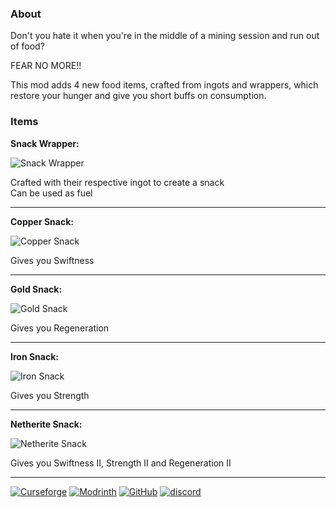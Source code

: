 ### About
Don't you hate it when you're in the middle of a mining session and run out of food?

FEAR NO MORE!!

This mod adds 4 new food items, crafted from ingots and wrappers, which restore your hunger and give you short buffs on consumption.

### Items

**Snack Wrapper:**

![Snack Wrapper](https://cdn.modrinth.com/data/hr47a9BX/images/ca3e5ca5a70a07ed2e0ce23814b6ebfa7f4d563c.png)

Crafted with their respective ingot to create a snack   
Can be used as fuel

___

**Copper Snack:**

![Copper Snack](https://cdn.modrinth.com/data/hr47a9BX/images/998823a590c20d092d5a9cc7235d5d58ea0c1f7a.png)

Gives you Swiftness
___

**Gold Snack:**

![Gold Snack](https://cdn.modrinth.com/data/hr47a9BX/images/da7a025ea1e5fb375286402dbb46b9391d0cc80e.png)

Gives you Regeneration
___

**Iron Snack:**

![Iron Snack](https://cdn.modrinth.com/data/hr47a9BX/images/54950371606e3f76b9f4f851c7a841d0cb958da2.png)

Gives you Strength

___

**Netherite Snack:**

![Netherite Snack](https://cdn.modrinth.com/data/hr47a9BX/images/f793f27c52114451bf3d919db1c725d0490b74e0.png)

Gives you Swiftness II, Strength II and Regeneration II
___

[![Curseforge](https://badges.penpow.dev/badges/available/curseforge/cozy-minimal.svg)](https://curseforge.com/minecraft/mc-mods/edible-metals) [![Modrinth](https://badges.penpow.dev/badges/available/modrinth/cozy-minimal.svg)](https://modrinth.com/mc-mods/edible-metals) [![GitHub](https://badges.penpow.dev/badges/available/github/cozy-minimal.svg)](https://github.com/Peanut-Dev/edible-metals) [![discord](https://badges.penpow.dev/badges/social/discord-singular/cozy-minimal.svg)](https://discord.gg/TyfPRCrJ9E)
